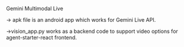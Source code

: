 Gemini Multimodal Live

-> apk file is an android app which works for Gemini Live API.

->vision_app.py works as a backend code to support video options for agent-starter-react frontend.
